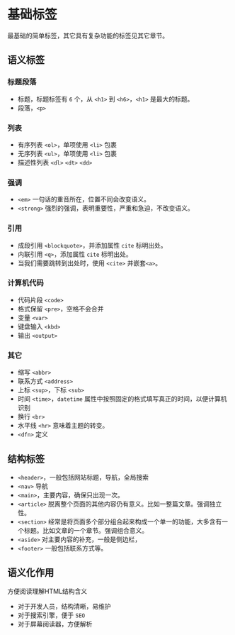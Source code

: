 # 基础标签

最基础的简单标签，其它具有复杂功能的标签见其它章节。

## 语义标签

### 标题段落

* 标题，标题标签有 `6` 个，从 `<h1>` 到 `<h6>`，`<h1>` 是最大的标题。
* 段落，`<p>`

### 列表

* 有序列表 `<ol>`，单项使用 `<li>` 包裹
* 无序列表 `<ul>`，单项使用 `<li>` 包裹
* 描述性列表 `<dl>` `<dt>` `<dd>`

### 强调

* `<em>` 一句话的重音所在，位置不同会改变语义。
* `<strong>` 强烈的强调，表明重要性，严重和急迫，不改变语义。

### 引用

* 成段引用 `<blockquote>`，并添加属性 `cite` 标明出处。
* 内联引用 `<q>`，添加属性 `cite` 标明出处。
* 当我们需要跳转到出处时，使用 `<cite>` 并嵌套`<a>`。

### 计算机代码

* 代码片段 `<code>`
* 格式保留 `<pre>`，空格不会合并
* 变量 `<var>`
* 键盘输入 `<kbd>`
* 输出 `<output>`

### 其它

* 缩写 `<abbr>`
* 联系方式 `<address>`
* 上标 `<sup>`，下标 `<sub>`
* 时间 `<time>`，`datetime` 属性中按照固定的格式填写真正的时间，以便计算机识别
* 换行 `<br>`
* 水平线 `<hr>` 意味着主题的转变。
* `<dfn>` 定义

## 结构标签

* `<header>`，一般包括网站标题，导航，全局搜索
* `<nav>` 导航
* `<main>`，主要内容，确保只出现一次。
* `<article>` 脱离整个页面的其他内容仍有意义。比如一整篇文章。强调独立性。
* `<section>` 经常是将页面多个部分组合起来构成一个单一的功能，大多含有一个标题。比如文章的一个章节。强调组合意义。
* `<aside>` 对主要内容的补充，一般是侧边栏，
* `<footer>` 一般包括联系方式等。

## 语义化作用

方便阅读理解HTML结构含义

* 对于开发人员，结构清晰，易维护
* 对于搜索引擎，便于 `SEO`
* 对于屏幕阅读器，方便解析
